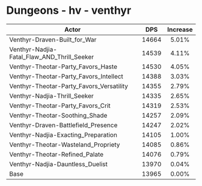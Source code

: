 # Dungeons - hv - venthyr
| Actor | DPS | Increase |
|---|:---:|:---:|
|Venthyr-Draven-Built_for_War|14664|5.01%|
|Venthyr-Nadjia-Fatal_Flaw_AND_Thrill_Seeker|14539|4.11%|
|Venthyr-Theotar-Party_Favors_Haste|14530|4.05%|
|Venthyr-Theotar-Party_Favors_Intellect|14388|3.03%|
|Venthyr-Theotar-Party_Favors_Versatility|14355|2.79%|
|Venthyr-Nadjia-Thrill_Seeker|14335|2.65%|
|Venthyr-Theotar-Party_Favors_Crit|14319|2.53%|
|Venthyr-Theotar-Soothing_Shade|14257|2.09%|
|Venthyr-Draven-Battlefield_Presence|14247|2.02%|
|Venthyr-Nadjia-Exacting_Preparation|14105|1.00%|
|Venthyr-Theotar-Wasteland_Propriety|14085|0.86%|
|Venthyr-Theotar-Refined_Palate|14076|0.79%|
|Venthyr-Nadjia-Dauntless_Duelist|13970|0.04%|
|Base|13965|0.00%|
